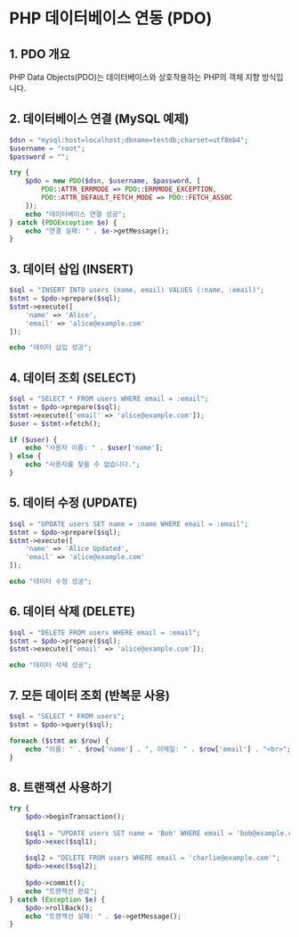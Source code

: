# PHP 데이터베이스 연동 (PDO)

## 1. PDO 개요
PHP Data Objects(PDO)는 데이터베이스와 상호작용하는 PHP의 객체 지향 방식입니다.

## 2. 데이터베이스 연결 (MySQL 예제)
```php
$dsn = "mysql:host=localhost;dbname=testdb;charset=utf8mb4";
$username = "root";
$password = "";

try {
    $pdo = new PDO($dsn, $username, $password, [
        PDO::ATTR_ERRMODE => PDO::ERRMODE_EXCEPTION,
        PDO::ATTR_DEFAULT_FETCH_MODE => PDO::FETCH_ASSOC
    ]);
    echo "데이터베이스 연결 성공";
} catch (PDOException $e) {
    echo "연결 실패: " . $e->getMessage();
}
```

## 3. 데이터 삽입 (INSERT)
```php
$sql = "INSERT INTO users (name, email) VALUES (:name, :email)";
$stmt = $pdo->prepare($sql);
$stmt->execute([
    'name' => 'Alice',
    'email' => 'alice@example.com'
]);

echo "데이터 삽입 성공";
```

## 4. 데이터 조회 (SELECT)
```php
$sql = "SELECT * FROM users WHERE email = :email";
$stmt = $pdo->prepare($sql);
$stmt->execute(['email' => 'alice@example.com']);
$user = $stmt->fetch();

if ($user) {
    echo "사용자 이름: " . $user['name'];
} else {
    echo "사용자를 찾을 수 없습니다.";
}
```

## 5. 데이터 수정 (UPDATE)
```php
$sql = "UPDATE users SET name = :name WHERE email = :email";
$stmt = $pdo->prepare($sql);
$stmt->execute([
    'name' => 'Alice Updated',
    'email' => 'alice@example.com'
]);

echo "데이터 수정 성공";
```

## 6. 데이터 삭제 (DELETE)
```php
$sql = "DELETE FROM users WHERE email = :email";
$stmt = $pdo->prepare($sql);
$stmt->execute(['email' => 'alice@example.com']);

echo "데이터 삭제 성공";
```

## 7. 모든 데이터 조회 (반복문 사용)
```php
$sql = "SELECT * FROM users";
$stmt = $pdo->query($sql);

foreach ($stmt as $row) {
    echo "이름: " . $row['name'] . ", 이메일: " . $row['email'] . "<br>";
}
```

## 8. 트랜잭션 사용하기
```php
try {
    $pdo->beginTransaction();
    
    $sql1 = "UPDATE users SET name = 'Bob' WHERE email = 'bob@example.com'";
    $pdo->exec($sql1);
    
    $sql2 = "DELETE FROM users WHERE email = 'charlie@example.com'";
    $pdo->exec($sql2);
    
    $pdo->commit();
    echo "트랜잭션 완료";
} catch (Exception $e) {
    $pdo->rollBack();
    echo "트랜잭션 실패: " . $e->getMessage();
}
```
